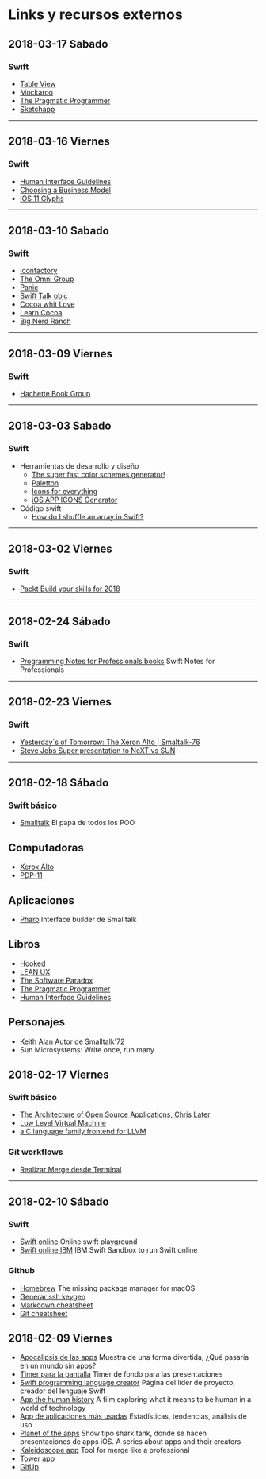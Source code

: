 # Links y recursos externos

## 2018-03-17 Sabado

### Swift
- [Table View](https://www.amazon.com/Table-Views-Quick-Guides-Masterminds-ebook/dp/B078RTCZFG)
- [Mockaroo](https://mockaroo.com)
- [The Pragmatic Programmer](https://www.nceclusters.no/globalassets/filer/nce/diverse/the-pragmatic-programmer.pdf)
- [Sketchapp](https://www.sketchappsources.com/tag/ios.html?2)

---


## 2018-03-16 Viernes

### Swift
- [Human Interface Guidelines](https://developer.apple.com/ios/human-interface-guidelines/overview/themes/)
- [Choosing a Business Model](https://developer.apple.com/app-store/business-models/)
- [iOS 11 Glyphs](https://icons8.com/ios)


---


## 2018-03-10 Sabado

### Swift
- [iconfactory](https://blog.iconfactory.com)
- [The Omni Group](https://www.omnigroup.com)
- [ Panic](https://panic.com)
- [Swift Talk objc](https://www.objc.io/issues/)
- [Cocoa whit Love](https://www.cocoawithlove.com)
- [Learn Cocoa](http://cocoadevcentral.com)
- [Big Nerd Ranch](https://www.bignerdranch.com)

---

## 2018-03-09 Viernes

### Swift
- [Hachette Book Group](https://www.hachettebookgroup.com/titles/sabine-hossenfelder/lost-in-math/9780465094264/)

---

## 2018-03-03 Sabado

### Swift
- Herramientas de desarrollo y diseño
  - [The super fast color schemes generator!](https://coolors.co)
  - [Paletton](http://paletton.com/#uid=1000u0kllllaFw0g0qFqFg0w0aF)
  - [Icons for everything](https://thenounproject.com)
  - [iOS APP ICONS Generator](https://github.com/smallmuou/ios-icon-generator)
- Código swift
  - [How do I shuffle an array in Swift?](https://stackoverflow.com/questions/24026510/how-do-i-shuffle-an-array-in-swift)

---

## 2018-03-02 Viernes

### Swift
- [Packt Build your skills for 2018](https://www.packtpub.com)

---

## 2018-02-24 Sábado

### Swift
- [Programming Notes for Professionals books](Goalkicker.com) Swift Notes for Professionals

---

## 2018-02-23 Viernes

### Swift
- [Yesterday´s of Tomorrow: The Xeron Alto | Smaltalk-76](https://www.youtube.com/watch?v=NqKyHEJe9_w)
- [Steve Jobs Super presentation to NeXT vs SUN](https://www.youtube.com/watch?v=oc40mLKRx7g)

---

## 2018-02-18 Sábado

### Swift básico

- [Smalltalk](https://es.wikipedia.org/wiki/Smalltalk) El papa de todos los POO

## Computadoras
- [Xerox Alto](https://es.wikipedia.org/wiki/Xerox_Alto)
- [PDP-11](https://es.wikipedia.org/wiki/PDP-11)

## Aplicaciones
- [Pharo](https://pharo.org) Interface builder de Smalltalk

## Libros
- [Hooked](https://itunes.apple.com/mx/book/hooked/id922743888?mt=11)
- [LEAN UX](https://itunes.apple.com/us/book/lean-ux/id1153810025?l=es&mt=11)
- [The Software Paradox](https://itunes.apple.com/us/book/the-software-paradox/id1017452895?mt=11)
- [The Pragmatic Programmer](https://www.nceclusters.no/globalassets/filer/nce/diverse/the-pragmatic-programmer.pdf)
- [Human Interface Guidelines](https://developer.apple.com/ios/human-interface-guidelines/overview/themes/)

## Personajes
- [Keith Alan](https://en.wikipedia.org/wiki/Alan_Keith) Autor de Smalltalk'72
- Sun Microsystems: Write once, run many

## 2018-02-17 Viernes

### Swift básico
- [The Architecture of Open Source Applications, Chris Later](https://isidore.co/calibre/get/pdf/4009)
- [Low Level Virtual Machine](http://llvm.org)
- [a C language family frontend for LLVM](http://clang.llvm.org)

### Git workflows
- [Realizar Merge desde Terminal](https://gist.github.com/mcniac/40343c893d26a0bd5bb7)
---

## 2018-02-10 Sábado

### Swift
- [Swift online](http://online.swiftplayground.run) Online swift playground
- [Swift online IBM](http://swift.sandbox.bluemix.net/) IBM Swift Sandbox to run Swift online

### Github
- [Homebrew](https://brew.sh/) The missing package manager for macOS
- [Generar ssh keygen](https://help.github.com/articles/generating-a-new-ssh-key-and-adding-it-to-the-ssh-agent/)
- [Markdown cheatsheet](https://github.com/adam-p/markdown-here/wiki/Markdown-Cheatsheet)
- [Git cheatsheet](https://gist.github.com/3zcurdia/6046220)

## 2018-02-09 Viernes

- [Apocalipsis de las apps](https://www.youtube.com/watch?v=FC0pT9xg1oI) Muestra de una forma divertida, ¿Qué pasaría en un mundo sin apps?
- [Timer para la pantalla](http://timer-timer.com) Timer de fondo para las presentaciones
- [Swift programming language creator](http://www.nondot.org/sabre/) Página del líder de proyecto, creador del lenguaje Swift
- [App the human history](http://appdocumentary.com) A film exploring what it means to be human in a world of technology
- [App de aplicaciones más usadas](https://www.appannie.com/en/) Estadísticas, tendencias, análisis de uso
- [Planet of the apps](https://www.planetoftheapps.com/en-us) Show tipo shark tank, donde se hacen presentaciones de apps iOS. A series about apps and their creators
- [Kaleidoscope app](https://www.kaleidoscopeapp.com) Tool for merge like a professional
- [Tower app](https://www.git-tower.com/mac/)
- [GitUp](https://itunes.apple.com/us/app/gitup-for-action/id1145796518?mt=8)
